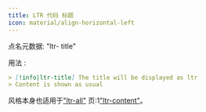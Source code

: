 ```yaml
---
title: LTR 代码 标题
icon: material/align-horizontal-left
---
```


点名元数据: "ltr- title"

用法 :

```md
> [!info|ltr-title] The title will be displayed as ltr
> Content is shown as usual
```

风格本身也适用于["ltr-all"](../combined-styling/page-12.md)
页:1["ltr-content"](../content-styling/page-2.md)。

